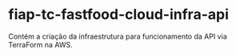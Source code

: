 # fiap-tc-fastfood-cloud-infra-api
Contém a criação da infraestrutura para funcionamento da API via TerraForm na AWS.
